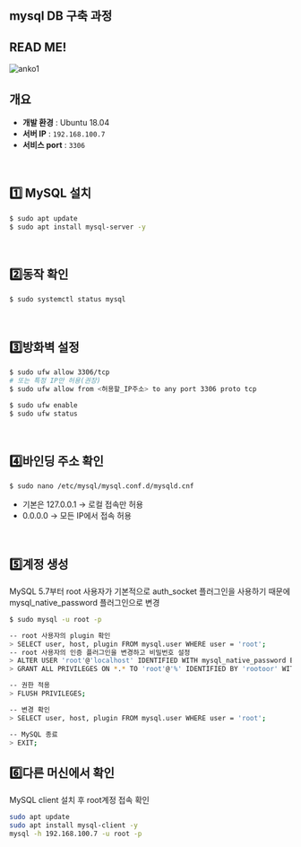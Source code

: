 ## mysql DB 구축 과정

## READ ME!
![anko1](https://github.com/user-attachments/assets/505d395f-4894-498b-b780-386b0d5a7def)
<br>

## 개요  
- **개발 환경** :   Ubuntu 18.04
- **서버 IP** : `192.168.100.7`
- **서비스 port** : `3306`
<br>

## 1️⃣ MySQL 설치 
```bash
$ sudo apt update
$ sudo apt install mysql-server -y
```
<br>

## 2️⃣동작 확인
```bash
$ sudo systemctl status mysql
```
<br>

## 3️⃣방화벽 설정
```bash
$ sudo ufw allow 3306/tcp
# 또는 특정 IP만 허용(권장)
$ sudo ufw allow from <허용할_IP주소> to any port 3306 proto tcp

$ sudo ufw enable
$ sudo ufw status
```
<br>

## 4️⃣바인딩 주소 확인
```bash
$ sudo nano /etc/mysql/mysql.conf.d/mysqld.cnf
```
- 기본은 127.0.0.1 → 로컬 접속만 허용
- 0.0.0.0 → 모든 IP에서 접속 허용
<br>

## 5️⃣계정 생성
MySQL 5.7부터 root 사용자가 기본적으로 auth_socket 플러그인을 사용하기 때문에 mysql_native_password 플러그인으로 변경
```bash
$ sudo mysql -u root -p

-- root 사용자의 plugin 확인
> SELECT user, host, plugin FROM mysql.user WHERE user = 'root';
-- root 사용자의 인증 플러그인을 변경하고 비밀번호 설정
> ALTER USER 'root'@'localhost' IDENTIFIED WITH mysql_native_password BY 'rootoor';
> GRANT ALL PRIVILEGES ON *.* TO 'root'@'%' IDENTIFIED BY 'rootoor' WITH GRANT OPTION;

-- 권한 적용
> FLUSH PRIVILEGES;

-- 변경 확인
> SELECT user, host, plugin FROM mysql.user WHERE user = 'root';

-- MySQL 종료
> EXIT;
```

## 6️⃣다른 머신에서 확인
MySQL client 설치 후 root계정 접속 확인
```bash
sudo apt update
sudo apt install mysql-client -y
mysql -h 192.168.100.7 -u root -p

```
